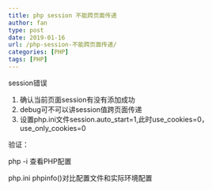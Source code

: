 ```yaml
---
title: php session 不能跨页面传递
author: fan
type: post
date: 2019-01-16
url: /php-session-不能跨页面传递/
categories: [PHP]
tags: [PHP]
---
```


session错误

  1. 确认当前页面session有没有添加成功
  2. debug可不可以讲session值跨页面传递
  3. 设置php.ini文件session.auto\_start=1,此时use\_cookies=0，use\_only\_cookies=0

验证：

php -i 查看PHP配置

php.ini phpinfo()对比配置文件和实际环境配置